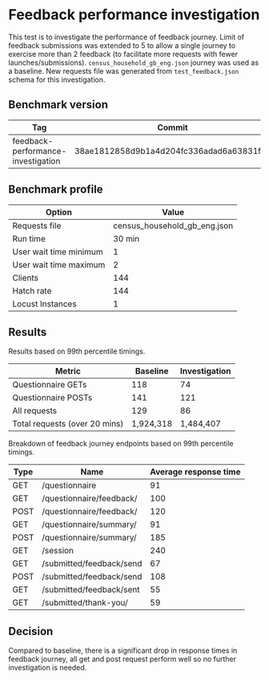 # Feedback performance investigation

This test is to investigate the performance of feedback journey. Limit of feedback submissions was extended to 5 to allow a single journey to exercise more than 2 feedback (to facilitate more requests with fewer launches/submissions). `census_household_gb_eng.json` journey was used as a baseline. New requests file was generated from `test_feedback.json` schema for this investigation.

## Benchmark version

| Tag | Commit |
|--------|-------|
| feedback-performance-investigation  | 38ae1812858d9b1a4d204fc336adad6a63831f1c

## Benchmark profile

| Option | Value |
|--------|-------|
| Requests file | census_household_gb_eng.json |
| Run time | 30 min |
| User wait time minimum | 1 |
| User wait time maximum | 2 |
| Clients | 144 |
| Hatch rate | 144 |
| Locust Instances | 1 |

## Results

Results based on 99th percentile timings.

| Metric | Baseline | Investigation |
|--------|----------|---------------|
| Questionnaire GETs | 118 | 74 |
| Questionnaire POSTs | 141 | 121 |
| All requests | 129 | 86 |
| Total requests (over 20 mins) | 1,924,318 | 1,484,407 |

Breakdown of feedback journey endpoints based on 99th percentile timings.

| Type | Name | Average response time |
|-----|----------------|----|
| GET | /questionnaire | 91 |
| GET | /questionnaire/feedback/ | 100 |
| POST | /questionnaire/feedback/ | 120 |
| GET | /questionnaire/summary/ | 91 |
| POST | /questionnaire/summary/ | 185 |
| GET | /session | 240 |
| GET | /submitted/feedback/send | 67 |
| POST | /submitted/feedback/send | 108 |
| GET | /submitted/feedback/sent | 55 |
| GET | /submitted/thank-you/ | 59 |

## Decision

Compared to baseline, there is a significant drop in response times in feedback journey, all get and post request perform well so no further investigation is needed.
